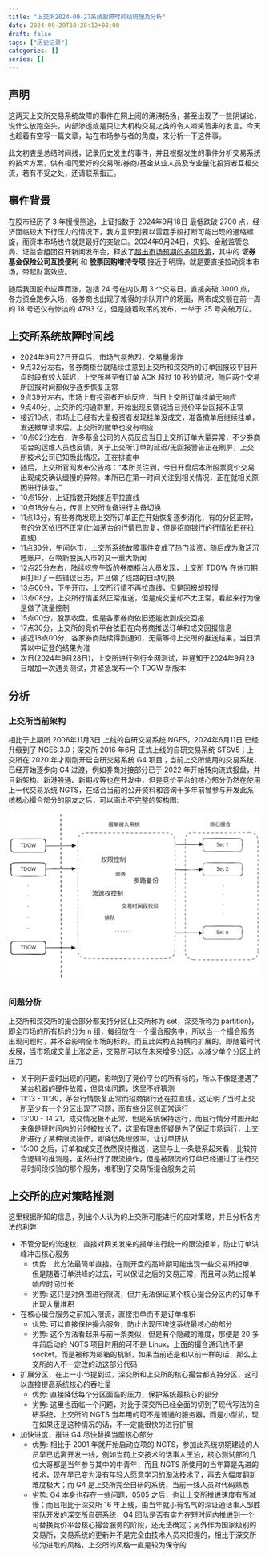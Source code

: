 ```yaml
---
title: "上交所2024-09-27系统故障时间线梳理及分析"
date: 2024-09-29T10:28:12+08:00
draft: false
tags: ["历史记录"]
categories: []
series: []
---
```


## 声明
这两天上交所交易系统故障的事件在网上闹的沸沸扬扬，甚至出现了一些阴谋论，说什么放跑空头，内部渗透或是只让大机构交易之类的令人啼笑皆非的发言。今天也趁着有空写一篇文章，站在市场参与者的角度，来分析一下这件事。  

此文初衷是总结时间线，记录历史发生的事件，并且根据发生的事件分析交易系统的技术方案，供有相同爱好的交易所/券商/基金从业人员及专业量化投资者互相交流，若有不妥之处，还请联系指正。  

## 事件背景
在股市经历了 3 年慢慢熊途，上证指数于 2024年9月18日 最低跌破 2700 点，经济面临较大下行压力的情况下，我方意识到要以雷霆手段打断可能出现的通缩螺旋，而资本市场也许就是最好的突破口。2024年9月24日，央妈、金融监管总局、证监会组团召开新闻发布会，释放了[超出市场预期的多项政策](https://www.gov.cn/zhengce/202409/content_6976145.htm)，其中的 **证券基金保险公司互换便利** 和 **股票回购增持专项** 接近于明牌，就是要直接拉动资本市场，带起财富效应。  

随后我国股市应声而涨，包括 24 号在内仅用 3 个交易日，直接突破 3000 点，各方资金跑步入场，各券商也出现了难得的排队开户的场面，两市成交额在前一周的 18 号还仅有惨淡的 4793 亿，但是随着政策的发布，一举于 25 号突破万亿。  

## 上交所系统故障时间线
- 2024年9月27日开盘后，市场气氛热烈，交易量爆炸
- 9点32分左右，各券商柜台就陆续注意到上交所和深交所的订单回报较平日开盘时段有较大延迟，上交所甚至有订单 ACK 超过 10 秒的情况，随后两个交易所回报时间都似乎逐步恢复正常
- 9点39分左右，市场上有投资者开始反应，当日上交所订单挂单无响应
- 9点40分，上交所的沟通群里，开始出现反馈说当日竞价平台回报不正常
- 接近10点，市场上已经有大量投资者发现挂单没成交，准备撤单后继续挂单，发送撤单请求后，上交所的撤单也没有响应  
- 10点02分左右，许多基金公司的人员反应当日上交所订单大量异常，不少券商柜台的运维人员也反馈，关于上交所订单的延迟/无回报警告正在刷屏，上交所技术公司已知悉此情况，正在排查中  
- 随后，上交所官网发布公告称：“本所关注到，今日开盘后本所股票竞价交易出现成交确认缓慢的异常。本所已在第一时间关注到相关情况，正在就相关原因进行排查。”  
- 10点15分，上证指数开始接近平拉直线
- 10点18分左右，传言上交所准备进行主备切换
- 11点13分，有些券商发现上交所订单正在开始恢复逐步消化，有的分区正常，有的分区依旧不正常(比如茅台的行情已恢复，但是招商银行的行情依旧在拉直线)
- 11点30分，午间休市，上交所系统故障事件变成了热门谈资，随后成为激活沉睡账户、召唤新股民入市的又一重大新闻  
- 12点25分左右，陆续吃完午饭的券商柜台人员发现，上交所 TDGW 在休市期间打印了一些错误日志，并且做了线路的自动切换
- 13点00分，下午开市，上交所行情不再拉直线，但是回报却较慢
- 13点08分，上交所行情虽然正常推送，但是成交量却不太正常，看起来行为像是做了流量控制
- 15点00分，股票收盘，但是各家券商依旧还能收到成交回报
- 17点30分，上交所的竞价平台依旧在向券商推送订单和成交回报信息
- 接近18点00分，各家券商陆续得到通知，无需等待上交所的推送结果，当日清算以中证登的结果为准
- 次日(2024年9月28日)，上交所进行例行全网测试，并通知于2024年9月29日增加一次通关测试，并紧急发布一个 TDGW 新版本

## 分析

### 上交所当前架构
相比于上期所 2006年11月3日 上线的自研交易系统 NGES，2024年6月11日 已经升级到了 NGES 3.0；深交所 2016 年6月 正式上线的自研交易系统 STSV5；上交所在 2020 年才刚刚开启自研交易系统 G4 项目；当前上交所使用的交易系统，已经开始逐步向 G4 过渡，例如券商对接部分已于 2022 年开始转向流式报盘，并且新架构、新港股通、新期权等也在开发中，但是竞价平台的核心部分仍然在使用上一代交易系统 NGTS，在结合当前的公开资料和咨询十多年前曾参与开发此系统核心撮合部分的朋友之后，可以画出不完整的架构图:  

<img src="./img/SHE_arch.svg" />

### 问题分析
上交所和深交所的撮合部分都支持分区(上交所称为 set，深交所称为 partition)，即全市场的所有标的分为 n 组，每组放在一个撮合服务中，所以当一个撮合服务出现问题时，并不会影响全市场的标的。而且此架构支持横向扩展的，即随着时代发展，当市场成交量上涨之后，交易所可以在未来增多分区，以减少单个分区上的压力

* 关于刚开盘时出现的问题，影响到了竞价平台的所有标的，所以不像是遭遇了某台机器的硬件故障，但具体问题，这里不好猜测  
* 11:13 - 11:30，茅台行情恢复正常而招商银行还在拉直线，这证明了当时上交所至少有一个分区出现了问题，而有些分区则正常运行  
* 13:00 - 14:21，成交情况极不正常，但是系统保持运行，而且行情分时图开起来像是短时间内的分时被拉长了，这里有理由怀疑是为了保证市场运行，上交所进行了某种限流操作，即降低处理效率，让订单排队
* 15:00 之后，订单和成交还依然保持推送，这里与上一条联系起来看，比较符合逻辑的推测是，虽然进行了限流操作，但是被限流的订单已经通过了进行交易时间段校验的那个服务，堆积到了交易所撮合服务之前

## 上交所的应对策略推测
这里根据所知的信息，列出个人认为的上交所可能进行的应对策略，并且分析各方法的利弊  
* 不管分配的流速权，直接对网关发来的报单进行统一的限流拒单，防止订单洪峰冲击核心服务
  * 优势：此方法最简单直接，在刚开盘的高峰期可能出现一些交易所拒单，但是随着订单洪峰的过去，可以保证之后的交易正常，而且可以防止报单响应时间过长
  * 劣势: 这只是对外围进行限流，但并无法保证某个核心撮合分区内的订单不出现大量堆积
* 在核心撮合服务之前加入限流，直接拒单而不是订单堆积
  * 优势: 可以直接保护撮合服务，防止出现压垮这系统最核心的部分
  * 劣势: 这个方法看起来与前一条类似，但是有个隐藏的难度，那便是 20 多年前启动的 NGTS 项目时用的可不是 Linux，上面的撮合通讯也不是 socket，而是被称为邮箱的机制，如果当前还是和以前一样的话，那么上交所的人不一定改的动这部分代码
* 扩展分区，在上一小节提到过，深交所和上交所的核心撮合都支持分区，这可以直接提高系统核心的吞吐量
  * 优势: 直接降低每个分区面临的压力，保护系统最核心的部分
  * 劣势: 这里也面临一个问题，对比于深交所已经全面的切到了现代写法的自研系统，上交所的 NGTS 当年用的可不是普通的服务器，而是小型机，现在如果还是这种情况的话，不一定能很快的进行扩展
* 加快进度，推进 G4 尽快替换当前核心部分
  * 优势: 相比于 2001 年就开始启动立项的 NGTS，参加此系统初期建设的人员早已远离开发一线，例如当前上交技术的话事人王泊，核心测试部的几位大哥都是当年参与其中的中青年，而且 NGTS 所使用的当年算是先进的技术，现在早已变为没有年轻人愿意学习的淘汰技术了，再去大幅度翻新难度极大；而 G4 是上交所完全自研的系统，当前一线人员对代码熟悉
  * 劣势: G4 本身也存在一些问题，0505 之后，也让上交所推进速度有所减慢；而且相比于深交所 16 年上线，由当年就小有名气的深证通话事人邹胜带队开发的深交所自研系统，G4 团队是否有实力在短时间内推进到一个可替换竞价平台核心撮合服务的阶段，还无法确定；另外作为国家级别的交易所，交易系统的更新并不是完全由技术人员来把握的，相比于深交所较为进取的风格，上交所的风格一直是较为保守的